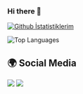 ### Hi there 👋

[![Github İstatistiklerim](https://github-readme-stats.vercel.app/api?username=matr1e)](https://github.com/anuraghazra/github-readme-stats)

![Top Languages](https://github-readme-stats.vercel.app/api/top-langs/?username=matr1e&layout=compact&theme=tokyonight)


## 🌍 Social Media

<a href="https://discord.com/users/927598578757664769"><img src="https://img.shields.io/badge/Matrié%20-7289DA.svg?&style=for-the-badge&logo=discord&logoColor=white"></a>
<a href="https://www.instagram.com/matr1e/"><img src="https://img.shields.io/badge/Matrié%20-D90070.svg?&style=for-the-badge&logo=instagram&logoColor=white"></a>
